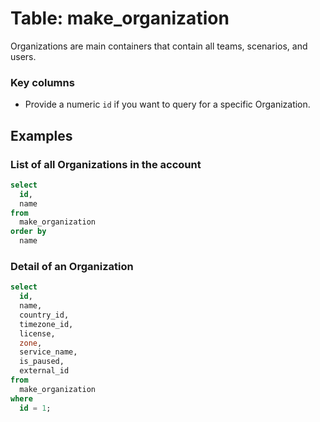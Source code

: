 # Table: make_organization

Organizations are main containers that contain all teams, scenarios, and users.

### Key columns
- Provide a numeric `id` if you want to query for a specific Organization.

## Examples

### List of all Organizations in the account

```sql
select
  id,
  name
from
  make_organization
order by
  name
```

### Detail of an Organization

```sql
select
  id,
  name,
  country_id,
  timezone_id,
  license,
  zone,
  service_name,
  is_paused,
  external_id
from
  make_organization
where
  id = 1;
```
